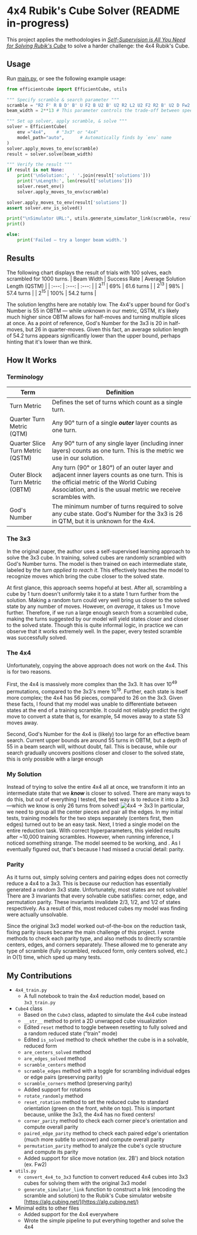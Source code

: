 # 4x4 Rubik's Cube Solver (README in-progress)
This project applies the methodologies in [_Self-Supervision is All You Need for Solving Rubik's Cube_](https://arxiv.org/abs/2106.03157) to solve a harder challenge: the 4x4 Rubik's Cube.
## Usage
Run [main.py](main.py), or see the following example usage:
```python
from efficientcube import EfficientCube, utils

""" Specify scramble & search parameter """
scramble = "R2 F' R B D' B' U F2 B U2 B' U2 R2 L2 U2 F2 R2 B' U2 D Fw2 U' R Rw2 D F2 U2 L2 Fw2 L' Fw R2 F R U2 F' Uw2 B2 Rw Fw L2 Rw' Fw'"
beam_width = 2**13 # This parameter controls the trade-off between speed and quality

""" Set up solver, apply scramble, & solve """
solver = EfficientCube(
    env ="4x4",    # "3x3" or "4x4"
    model_path="auto",      # Automatically finds by `env` name
)
solver.apply_moves_to_env(scramble)
result = solver.solve(beam_width)

""" Verify the result """
if result is not None:
    print('\nSolution:', ' '.join(result['solutions']))
    print('\nLength:', len(result['solutions']))
    solver.reset_env()
    solver.apply_moves_to_env(scramble)

solver.apply_moves_to_env(result['solutions'])
assert solver.env_is_solved()

print("\nSimulator URL:", utils.generate_simulator_link(scramble, result['solutions']))
print()

else:
    print('Failed — try a longer beam width.')
```
## Results
The following chart displays the result of trials with 100 solves, each scrambled for 1000 turns.
| Beam Width | Success Rate | Average Solution Length (QSTM) |
| :---: | :---: | :---: |
| $2^{11}$ | 69% | 61.6 turns |
| $2^{13}$ | 98% | 57.4 turns |
| $2^{15}$ | 100% | 54.2 turns |

The solution lengths here are notably low. The 4x4's upper bound for God's Number is 55 in OBTM — while unknown in our metric, QSTM, it's likely much higher since OBTM allows for half-moves and turning multiple slices at once. As a point of reference, God's Number for the 3x3 is 20 in half-moves, but 26 in quarter-moves. Given this fact, an average solution length of 54.2 turns appears significantly lower than the upper bound, perhaps hinting that it's lower than we think.

## How It Works
### Terminology
| Term | Definition |
| --- | --- |
| Turn Metric | Defines the set of turns which count as a single turn.
| Quarter Turn Metric (QTM) | Any 90° turn of a single **_outer_** layer counts as one turn.
| Quarter Slice Turn Metric (QSTM) | Any 90° turn of any single layer (including inner layers) counts as one turn. This is the metric we use in our solution. |
| Outer Block Turn Metric (OBTM) | Any turn (90° or 180°) of an outer layer and adjacent inner layers counts as one turn. This is the official metric of the World Cubing Association, and is the usual metric we receive scrambles with. |
| God's Number | The minimum number of turns required to solve any cube state. God's Number for the 3x3 is 26 in QTM, but it is unknown for the 4x4. |
### The 3x3
In the original paper, the author uses a self-supervised learning approach to solve the 3x3 cube. In training, solved cubes are randomly scrambled with God's Number turns. The model is then trained on each intermediate state, labeled by the _turn applied to reach it_. This effectively teaches the model to recognize moves which bring the cube closer to the solved state. 

At first glance, this approach seems hopeful at best. After all, scrambling a cube by 1 turn doesn't uniformly take it to a state 1 turn further from the solution. Making a random turn could very well bring us closer to the solved state by any number of moves. However, _on average_, it takes us 1 move further. Therefore, if we run a large enough search from a scrambled cube, making the turns suggested by our model will yield states closer and closer to the solved state. Though this is quite informal logic, in practice we can observe that it works extremely well. In the paper, every tested scramble was successfully solved.
### The 4x4
Unfortunately, copying the above approach does not work on the 4x4. This is for two reasons.

First, the 4x4 is massively more complex than the 3x3. It has over $10^{49}$ permutations, compared to the 3x3's mere $10^{19}$. Further, each state is itself more complex; the 4x4 has 56 pieces, compared to 26 on the 3x3. Given these facts, I found that my model was unable to differentiate between states at the end of a training scramble. It could not reliably predict the right move to convert a state that is, for example, 54 moves away to a state 53 moves away.

Second, God's Number for the 4x4 is (likely) too large for an effective beam search. Current upper bounds are around 55 turns in OBTM, but a depth of 55 in a beam search will, without doubt, fail. This is because, while our search gradually uncovers positions closer and closer to the solved state, this is only possible with a large enough 
### My Solution
Instead of trying to solve the entire 4x4 all at once, we transform it into an intermediate state that we **_know_** is closer to solved. There are many ways to do this, but out of everything I tested, the best way is to reduce it into a 3x3—which we know is only 26 turns from solved! 
![4x4 -> 3x3](https://www.speedcube.com.au/cdn/shop/articles/4x4_reduction_blogimage_280ef415-0606-48fc-8c44-52f1741d26a9.png?v=1723097078)
In particular, we need to group all the center pieces and pair all the edges. In my initial tests, training models for the two steps separately (centers first, then edges) turned out to be an easy task. Next, I tried a single model on the entire reduction task. With correct hyperparameters, this yielded results after ~10,000 training scrambles. However, when running inference, I noticed something strange. The model seemed to be working, and .  As I eventually figured out, that's because I had missed a crucial detail: parity.
### Parity
As it turns out, simply solving centers and pairing edges does not correctly reduce a 4x4 to a 3x3. This is because our reduction has essentially generated a random 3x3 state. Unfortunately, most states are not solvable! There are 3 invariants that every solvable cube satisfies: corner, edge, and permutation parity. These invariants invalidate 2/3, 1/2, and 1/2 of states respectively. As a result of this, most reduced cubes my model was finding were actually unsolvable. 

Since the original 3x3 model worked out-of-the-box on the reduction task, fixing parity issues became the main challenge of this project. I wrote methods to check each parity type, and also methods to directly scramble centers, edges, and corners separately. These allowed me to generate any type of scramble (fully scrambled, reduced form, only centers solved, etc.) in O(1) time, which sped up many tests.

## My Contributions
- `4x4_train.py`
    - A full notebook to train the 4x4 reduction model, based on `3x3_train.py`
- `Cube4` class
    - Based on the `Cube3` class, adapted to simulate the 4x4 cube instead
    - `__str__` method to print a 2D unwrapped cube visualization
    - Edited `reset` method to toggle between resetting to fully solved and a random reduced state ("train" mode)
    - Edited `is_solved` method to check whether the cube is in a solvable, reduced form
    - `are_centers_solved` method
    - `are_edges_solved` method
    - `scramble_centers` method
    - `scramble_edges` method with a toggle for scrambling individual edges or edge pairs (preserving parity)
    - `scramble_corners` method (preserving parity)
    - Added support for rotations
    - `rotate_randomly` method
    - `reset_rotation` method to set the reduced cube to standard orientation (green on the front, white on top). This is important because, unlike the 3x3, the 4x4 has no fixed centers!
    - `corner_parity` method to check each corner piece's orientation and compute overall parity
    - `paired_edge_parity` method to check each paired edge's orientation (much more subtle to uncover) and compute overall parity
    - `permutation_parity` method to analyze the cube's cycle structure and compute its parity
    - Added support for slice move notation (ex. 2B') and block notation (ex. Fw2)
- `utils.py`
    - `convert_4x4_to_3x3` function to convert reduced 4x4 cubes into 3x3 cubes for solving them with the original 3x3 model
    - `generate_simulator_link` function to construct a link (encoding the scramble and solution) to the Rubik's Cube simulator website [https://alg.cubing.net/](https://alg.cubing.net/)
- Minimal edits to other files
    - Added support for the 4x4 everywhere
    - Wrote the simple pipeline to put everything together and solve the 4x4

